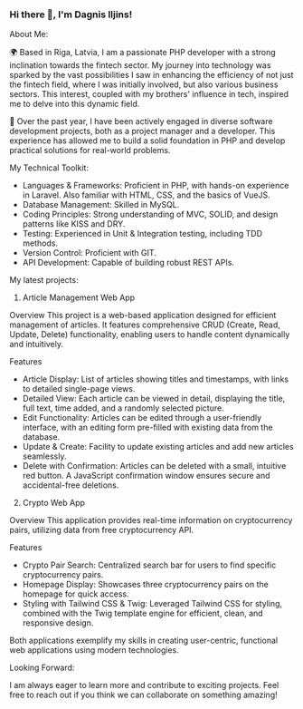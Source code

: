 ### Hi there 👋, I'm Dagnis Iljins!

About Me:

🌍 Based in Riga, Latvia, I am a passionate PHP developer with a strong inclination towards the fintech sector. My journey into technology was sparked by the vast possibilities I saw in enhancing the efficiency of not just the fintech field, where I was initially involved, but also various business sectors. This interest, coupled with my brothers' influence in tech, inspired me to delve into this dynamic field.

🚀 Over the past year, I have been actively engaged in diverse software development projects, both as a project manager and a developer. This experience has allowed me to build a solid foundation in PHP and develop practical solutions for real-world problems.

My Technical Toolkit:

- Languages & Frameworks: Proficient in PHP, with hands-on experience in Laravel.  Also familiar with HTML, CSS, and the basics of VueJS.
- Database Management: Skilled in MySQL.
- Coding Principles: Strong understanding of MVC, SOLID, and design patterns like KISS and DRY.
- Testing: Experienced in Unit & Integration testing, including TDD methods.
- Version Control: Proficient with GIT.
- API Development: Capable of building robust REST APIs.

My latest projects:

1) Article Management Web App
   
Overview
This project is a web-based application designed for efficient management of articles. It features comprehensive CRUD (Create, Read, Update, Delete) functionality, enabling users to handle content dynamically and intuitively.

Features
- Article Display: List of articles showing titles and timestamps, with links to detailed single-page views.
- Detailed View: Each article can be viewed in detail, displaying the title, full text, time added, and a randomly selected picture.
- Edit Functionality: Articles can be edited through a user-friendly interface, with an editing form pre-filled with existing data from the database.
- Update & Create: Facility to update existing articles and add new articles seamlessly.
- Delete with Confirmation: Articles can be deleted with a small, intuitive red button. A JavaScript confirmation window ensures secure and accidental-free deletions.

2) Crypto Web App
   
Overview
This application provides real-time information on cryptocurrency pairs, utilizing data from free cryptocurrency API.

Features
- Crypto Pair Search: Centralized search bar for users to find specific cryptocurrency pairs.
- Homepage Display: Showcases three cryptocurrency pairs on the homepage for quick access.
- Styling with Tailwind CSS & Twig: Leveraged Tailwind CSS for styling, combined with the Twig template engine for efficient, clean, and responsive design.
  
Both applications exemplify my skills in creating user-centric, functional web applications using modern technologies.


Looking Forward:

I am always eager to learn more and contribute to exciting projects. Feel free to reach out if you think we can collaborate on something amazing!


